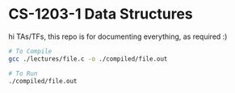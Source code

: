 # CS-1203-1 Data Structures

hi TAs/TFs, this repo is for documenting everything, as required :)

```bash
# To Compile
gcc ./lectures/file.c -o ./compiled/file.out

# To Run
./compiled/file.out
```